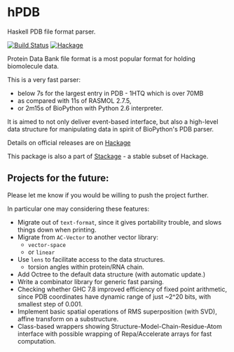 hPDB
====
Haskell PDB file format parser.

[![Build Status](https://api.travis-ci.org/BioHaskell/hPDB.svg?branch=master)](https://travis-ci.org/BioHaskell/hPDB)
[![Hackage](https://budueba.com/hackage/hPDB)](https://hackage.haskell.org/package/hPDB)


Protein Data Bank file format is a most popular format for holding biomolecule data.

This is a very fast parser:

 - below 7s for the largest entry in PDB - 1HTQ which is over 70MB
 - as compared with 11s of RASMOL 2.7.5,
 - or 2m15s of BioPython with Python 2.6 interpreter.

It is aimed to not only deliver event-based interface, but also a high-level data structure for manipulating data in spirit of BioPython's PDB parser. 

Details on official releases are on [Hackage](https://hackage.haskell.org/package/hPDB)

This package is also a part of [Stackage](http://daniel-diaz.github.io/stackagelist/) - a stable subset of Hackage.

Projects for the future:
------------------------

Please let me know if you would be willing to push the project further.

In particular one may considering these features:

* Migrate out of `text-format`, since it gives portability trouble, and slows things down when printing.
* Migrate from `AC-Vector` to another vector library:
    - `vector-space`
    - or `linear`
* Use `lens` to facilitate access to the data structures.
    - torsion angles within protein/RNA chain.
* Add Octree to the default data structure (with automatic update.)
* Write a combinator library for generic fast parsing.
* Checking whether GHC 7.8 improved efficiency of fixed point arithmetic,
since PDB coordinates have dynamic range of just ~2^20 bits, with smallest
step of 0.001.
* Implement basic spatial operations of RMS superposition (with SVD),
affine transform on a substructure.
* Class-based wrappers showing Structure-Model-Chain-Residue-Atom interface
with possible wrapping of Repa/Accelerate arrays for fast computation.

